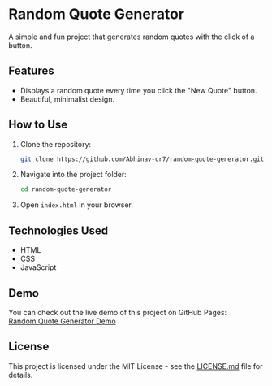 # Random Quote Generator

A simple and fun project that generates random quotes with the click of a button.

## Features

- Displays a random quote every time you click the "New Quote" button.
- Beautiful, minimalist design.

## How to Use

1. Clone the repository:
    ```bash
    git clone https://github.com/Abhinav-cr7/random-quote-generator.git
    ```

2. Navigate into the project folder:
    ```bash
    cd random-quote-generator
    ```

3. Open `index.html` in your browser.

## Technologies Used

- HTML
- CSS
- JavaScript

## Demo

You can check out the live demo of this project on GitHub Pages:  
[Random Quote Generator Demo](https://Abhinav-cr7.github.io/random-quote-generator)

## License

This project is licensed under the MIT License - see the [LICENSE.md](LICENSE.md) file for details.

